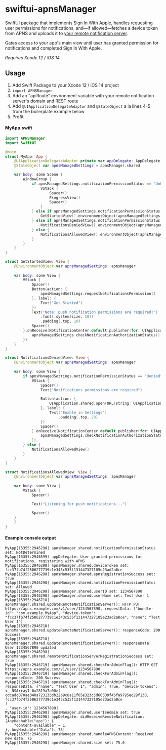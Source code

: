 # swiftui-apnsManager
SwiftUI package that implements Sign In With Apple, handles requesting user permissions for notifications, and&mdash;if allowed&mdash;fetches a device token from APNS and uploads it to [your remote notification server](https://github.com/magnolialogic/python-apns_server).

Gates access to your app's main view until user has granted permission for notifications and completed Sign In With Apple.

*Requires Xcode 12 / iOS 14*

## Usage

1. Add Swift Package to your Xcode 12 / iOS 14 project
2. `import APNSManager`
3. Add an "apiRoute" environment variable with your remote notification server's domain and REST route
4. Add `@UIApplicationDelegateAdaptor` and `@StateObject` a la lines 4-5 from the boilerplate example below
5. Profit

#### MyApp.swift
```swift
import APNSManager
import SwiftUI

@main
struct MyApp: App {
    @UIApplicationDelegateAdaptor private var appDelegate: AppDelegate
    @StateObject var apnsManagedSettings = apnsManager.shared

    var body: some Scene {
        WindowGroup {
            if apnsManagedSettings.notificationPermissionStatus == "Unknown" {
                VStack {
                    Spacer()
                    ProgressView()
                    Spacer()
                }
            } else if apnsManagedSettings.notificationPermissionStatus == "NotDetermined" {
                GetStartedView().environmentObject(apnsManagedSettings)
            } else if apnsManagedSettings.notificationPermissionStatus == "Denied" {
                NotificationsDeniedView().environmentObject(apnsManagedSettings)
            } else {
                NotificationsAllowedView().environmentObject(apnsManagedSettings)
            }
        }
    }
}

struct GetStartedView: View {
	@EnvironmentObject var apnsManagedSettings: apnsManager
	
	var body: some View {
		VStack {
			Spacer()
			Button(action: {
				apnsManagedSettings.requestNotificationsPermission()
			}, label: {
				Text("Get Started")
			})
			Text("Note: push notification permissions are required!")
				.font(.system(size: 10))
				.padding(.top, 10)
			Spacer()
		}.onReceive(NotificationCenter.default.publisher(for: UIApplication.didBecomeActiveNotification), perform: { _ in
			apnsManagedSettings.checkNotificationAuthorizationStatus()
		})
	}
}

struct NotificationsDeniedView: View {
	@EnvironmentObject var apnsManagedSettings: apnsManager
	
	var body: some View {
		if apnsManagedSettings.notificationPermissionStatus == "Denied" {
			VStack {
				Spacer()
				Text("Notifications permissions are required")

				Button(action: {
					UIApplication.shared.open(URL(string: UIApplication.openSettingsURLString)!, options: [:], completionHandler: nil)
				}, label: {
					Text("Enable in Settings")
						.padding(.top, 20)
				})
				Spacer()
			}.onReceive(NotificationCenter.default.publisher(for: UIApplication.didBecomeActiveNotification), perform: { _ in
				apnsManagedSettings.checkNotificationAuthorizationStatus()
			})
		} else {
			NotificationsAllowedView()
		}
	}
}

struct NotificationsAllowedView: View {
	@EnvironmentObject var apnsManagedSettings: apnsManager
	
	var body: some View {
		VStack {
			Spacer()

			Text("Listening for push notifications...")

			Spacer()
	}
    }
}
```

#### Example console output
```
MyApp[15355:2946298] apnsManager.shared.notificationPermissionStatus set: NotDetermined
MyApp[15355:2946599] appDelegate: User granted permissions for notifications, registering with APNS
MyApp[15355:2946298] apnsManager.shared.deviceToken set: fcc37fb74f2506277739c1e343c535f131447327105e23ad2a0ce
MyApp[15355:2946298] apnsManager.shared.apnsRegistrationSuccess set: true
MyApp[15355:2946298] apnsManager.shared.notificationPermissionStatus set: Allowed
MyApp[15355:2946298] apnsManager.shared.userID set: 1234567890
MyApp[15355:2946298] apnsManager.shared.userName set: Test User 1
MyApp[15355:2946718] apnsManager.shared.updateRemoteNotificationServer(): HTTP PUT https://apns.example.com/v1/user/1234567890, requestData: ["bundle-id": "com.example.MyApp", "device-token": "fcc37fb74f2506277739c1e343c535f131447327105e23ad2a0ce", "name": "Test User 1"]
MyApp[15355:2946718] apnsManager.shared.updateRemoteNotificationServer(): responseCode: 200 Success
MyApp[15355:2946718] apnsManager.shared.updateRemoteNotificationServer(): responseData: User 1234567890 updated
MyApp[15355:2946298] apnsManager.shared.remoteNotificationServerRegistrationSuccess set: true
MyApp[15355:2946719] apnsManager.shared.checkForAdminFlag(): HTTP GET https://apns.example.com/v1/user/1234567890
MyApp[15355:2946719] apnsManager.shared.checkForAdminFlag(): responseCode: 200 Success
MyApp[15355:2946719] apnsManager.shared.checkForAdminFlag(): responseData: ["name": "Test User 1", "admin": True, "device-tokens": <__NSArrayI 0x2819a7a00>(
cdcadc070ae340a723133db22b9c8a11f05e323c5d60339f45fa9795ec29f130,
fcc37fb74f2506277739c1e343c535f131447327105e23ad2a0ce
)
, "user-id": 1234567890]
MyApp[15355:2946298] apnsManager.shared.userIsAdmin set: true
MyApp[15355:2946298] appDelegate: didReceiveRemoteNotification: [AnyHashable("aps"): {
    "content-available" = 1;
}, AnyHashable("Data"): 75]
MyApp[15355:2946298] apnsManager.shared.handleAPNSContent: Received new data: 75
MyApp[15355:2946298] apnsManager.shared.size set: 75.0

```
